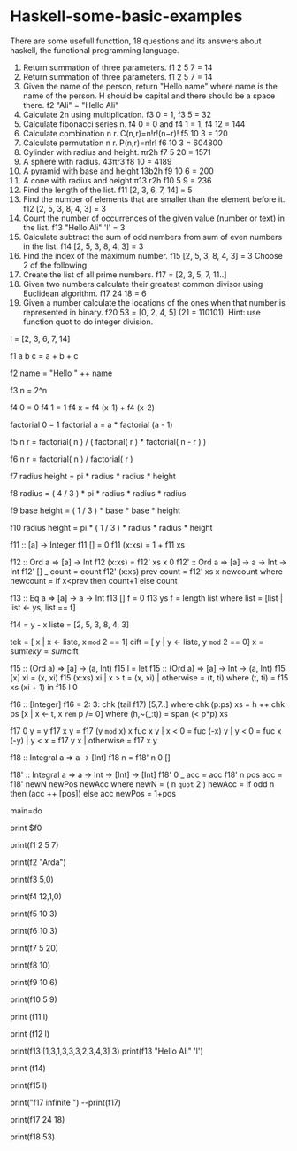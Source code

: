 # Haskell-some-basic-examples
There are some usefull functtion, 18 questions and its answers about haskell, the functional programming language.


1.  Return summation of three parameters. f1 2 5 7 = 14
2.	Return summation of three parameters. f1 2 5 7 = 14
3.	Given the name of the person, return "Hello name" where name is the name of the person. H should be capital and there should be a       space there. f2 "Ali" = "Hello Ali"
3.	Calculate 2n using multiplication. f3 0 = 1, f3 5 = 32
4.	Calculate fibonacci series n. f4 0 = 0 and f4 1 = 1, f4 12 = 144
5.	Calculate combination n r. C(n,r)=n!r!(n−r)! f5 10 3 = 120
6.	Calculate permutation n r. P(n,r)=n!r! f6 10 3 = 604800
7.	Cylinder with radius and height. πr2h f7 5 20 = 1571
8.	A sphere with radius. 43πr3 f8 10 = 4189
9.	A pyramid with base and height 13b2h f9 10 6 = 200
10.	A cone with radius and height π13 r2h f10 5 9 = 236
11.	Find the length of the list. f11 [2, 3, 6, 7, 14] = 5
12.	Find the number of elements that are smaller than the element before it. f12 [2, 5, 3, 8, 4, 3] = 3
13.	Count the number of occurrences of the given value (number or text) in the list. f13 "Hello Ali" 'l' = 3
14.	Calculate subtract the sum of odd numbers from sum of even numbers in the list. f14  [2, 5, 3, 8, 4, 3] = 3
15.	Find the index of the maximum number.  f15  [2, 5, 3, 8, 4, 3] = 3
	Choose 2 of the following
16.	Create the list of all prime numbers. f17 = [2, 3, 5, 7, 11..]
17.	Given two numbers calculate their greatest common divisor using Euclidean algorithm. f17 24 18 = 6
18.	Given a number calculate the locations of the ones when that number is represented in binary. f20 53 = [0, 2, 4, 5] (21 = 110101). Hint: use function quot to do integer division.




l = [2, 3, 6, 7, 14]

f1 a b c = a + b + c

f2 name = "Hello " ++ name

f3 n = 2^n

f4 0 = 0
f4 1 = 1
f4 x = f4 (x-1) + f4 (x-2)

factorial 0 = 1
factorial a = a * factorial (a - 1)

f5 n r = factorial( n ) / ( factorial( r ) * factorial( n - r ) )

f6  n r = factorial( n ) / factorial( r )

f7 radius height =  pi * radius * radius * height

f8 radius  = ( 4 / 3 ) * pi * radius * radius * radius

f9 base height =  ( 1 / 3 ) * base * base * height

f10 radius height = pi * ( 1 / 3 ) * radius * radius * height

f11 :: [a] -> Integer
f11 []     =  0
f11 (x:xs) =  1 + f11 xs

f12 :: Ord a => [a] -> Int
f12 (x:xs) = f12' xs x 0
f12' :: Ord a => [a] -> a -> Int -> Int
f12' [] _ count = count
f12' (x:xs) prev count = f12' xs x newcount
  where newcount = if x<prev then count+1 else count

f13 :: Eq a => [a] -> a -> Int
f13 [] f = 0
f13 ys f = length list
    where list = [list | list <- ys, list == f]

f14 = y - x
liste = [2, 5, 3, 8, 4, 3]

tek = [ x | x <- liste, x `mod` 2 == 1]
cift = [ y | y <- liste, y `mod` 2 == 0]
x = sum$tek
y = sum$cift



f15 :: (Ord a) => [a] -> (a, Int)
f15 l =
  let f15 :: (Ord a) => [a] -> Int -> (a, Int)
      f15 [x] xi = (x, xi)
      f15 (x:xs) xi
        | x > t     = (x, xi)
        | otherwise = (t, ti)
        where
          (t, ti) = f15 xs (xi + 1)
  in f15 l 0

f16 :: [Integer]
f16 = 2: 3: chk (tail f17) [5,7..]
 where
  chk (p:ps) xs = h ++ chk ps [x | x <- t, x `rem` p /= 0]
                  where (h,~(_:t)) = span (< p*p) xs

f17 0 y = y
f17 x y = f17 (y `mod` x) x
fuc x y | x < 0     = fuc (-x) y
          | y < 0     = fuc x (-y)
          | y < x     = f17 y x
          | otherwise = f17 x y

f18 :: Integral a => a -> [Int]
f18 n = f18' n 0 []

f18' :: Integral a => a -> Int -> [Int] -> [Int]
f18' 0 _ acc = acc
f18' n pos acc = f18' newN newPos newAcc
  where
    newN = ( n `quot` 2 )
    newAcc = if odd n then (acc ++ [pos]) else acc
    newPos = 1+pos


main=do

 print $f0

 print(f1 2 5 7)

 print(f2 "Arda")

 print(f3 5,0)

 print(f4 12,1,0)

 print(f5 10 3)

 print(f6 10 3)

 print(f7 5 20)

 print(f8 10)

 print(f9 10 6)

 print(f10 5 9)

 print (f11 l)

 print (f12 l)

 print(f13 [1,3,1,3,3,3,2,3,4,3] 3)
 print(f13 "Hello Ali" 'l')

 print (f14)

 print(f15 l)

 print("f17 infinite ")
 --print(f17)

 print(f17 24 18)

 print(f18 53)
